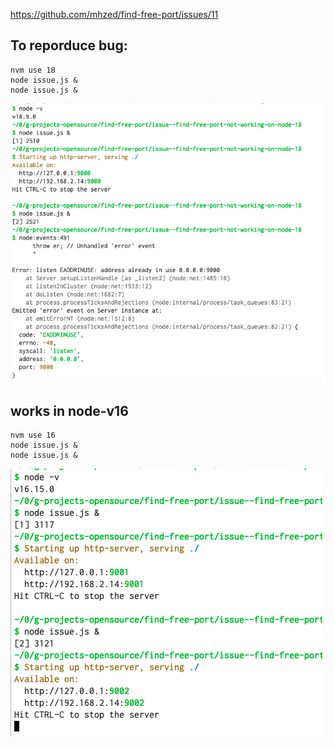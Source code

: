 https://github.com/mhzed/find-free-port/issues/11

## To reporduce bug:

```
nvm use 18
node issue.js &
node issue.js & 
```

![](./node-18.png)

## works in node-v16

```
nvm use 16
node issue.js &
node issue.js & 
```
![](./node-16.png)
